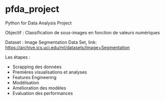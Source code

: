 # pfda_project
Python for Data Analysis Project

Objectif : Classification de sous-images en fonction de valeurs numériques

Dataset : Image Segmentation Data Set, link: https://archive.ics.uci.edu/ml/datasets/Image+Segmentation

Les étapes :
  - Scrapping des données
  - Premières visualisations et analyses
  - Features Engineering 
  - Modélisation
  - Amélioration des modèles
  - Evaluation des performances
